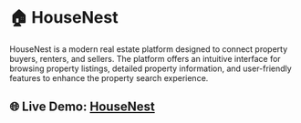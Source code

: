 # 🏠 HouseNest


HouseNest is a modern real estate platform designed to connect property buyers, renters, and sellers. The platform offers an intuitive interface for browsing property listings, detailed property information, and user-friendly features to enhance the property search experience.


## 🌐 Live Demo: [HouseNest](https://housenest-4791e.web.app/)
